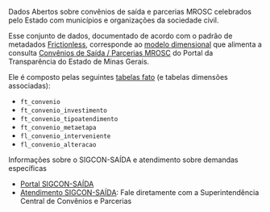 Dados Abertos sobre convênios de saída e parcerias MROSC celebrados pelo Estado com municípios e organizações da sociedade civil.

Esse conjunto de dados, documentado de acordo com o padrão de metadados [Frictionless](https://frictionlessdata.io/), corresponde ao [modelo dimensional](https://pt.wikipedia.org/wiki/Modelagem_dimensional) que alimenta a consulta [Convênios de Saída / Parcerias MROSC](https://www.transparencia.mg.gov.br/convenios/convenios-de-saida) do Portal da Transparência do Estado de Minas Gerais.

Ele é composto pelas seguintes [tabelas fato](https://pt.wikipedia.org/wiki/Tabela_de_fatos) (e tabelas dimensões associadas):

- `ft_convenio`
- `ft_convenio_investimento`
- `ft_convenio_tipoatendimento`
- `ft_convenio_metaetapa`
- `fl_convenio_interveniente`
- `fl_convenio_alteracao`

Informações sobre o SIGCON-SAÍDA e atendimento sobre demandas específicas
- [Portal SIGCON-SAÍDA](https://sigconsaida.mg.gov.br/)
- [Atendimento SIGCON-SAÍDA](mailto:atendimento@sigconsaida.mg.gov.br): Fale diretamente com a Superintendência Central de Convênios e Parcerias
